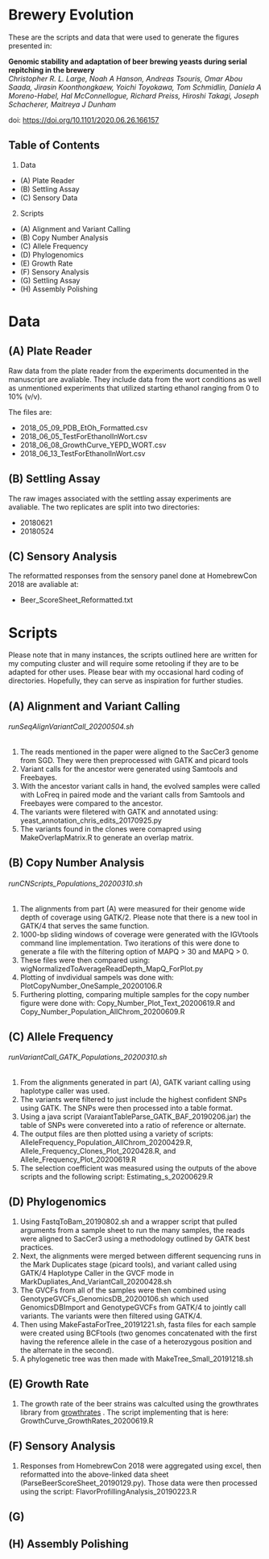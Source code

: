 # Brewery Evolution

These are the scripts and data that were used to generate the figures presented in:

**Genomic stability and adaptation of beer brewing yeasts during serial repitching in the brewery**  
*Christopher R. L. Large, Noah A Hanson, Andreas Tsouris, Omar Abou Saada, Jirasin Koonthongkaew, Yoichi Toyokawa, Tom Schmidlin, Daniela A Moreno-Habel, Hal McConnellogue, Richard Preiss, Hiroshi Takagi, Joseph Schacherer, Maitreya J Dunham*

doi: https://doi.org/10.1101/2020.06.26.166157

## Table of Contents
1. Data
- (A) Plate Reader
- (B) Settling Assay
- (C) Sensory Data
2. Scripts
- (A) Alignment and Variant Calling
- (B) Copy Number Analysis
- (C) Allele Frequency
- (D) Phylogenomics
- (E) Growth Rate
- (F) Sensory Analysis
- (G) Settling Assay
- (H) Assembly Polishing

# Data
## (A) Plate Reader
Raw data from the plate reader from the experiments documented in the manuscript are avaliable. They include data from the wort conditions as well as unmentioned experiments that utilized starting ethanol ranging from 0 to 10% (v/v).  
  
The files are:  
-  2018_05_09_PDB_EtOh_Formatted.csv  
-  2018_06_05_TestForEthanolInWort.csv  
-  2018_06_08_GrowthCurve_YEPD_WORT.csv  
-  2018_06_13_TestForEthanolInWort.csv  

## (B) Settling Assay  
The raw images associated with the settling assay experiments are avaliable. The two replicates are split into two directories:
- 20180621
- 20180524

## (C) Sensory Analysis
The reformatted responses from the sensory panel done at HomebrewCon 2018 are avaliable at:
- Beer_ScoreSheet_Reformatted.txt

# Scripts
Please note that in many instances, the scripts outlined here are written for my computing cluster and will require some retooling if they are to be adapted for other uses. Please bear with my occasional hard coding of directories. Hopefully, they can serve as inspiration for further studies. 

## (A) Alignment and Variant Calling
###### runSeqAlignVariantCall_20200504.sh
1. The reads mentioned in the paper were aligned to the SacCer3 genome from SGD. They were then preprocessed with GATK and picard tools
2. Variant calls for the ancestor were generated using Samtools and Freebayes.
3. With the ancestor variant calls in hand, the evolved samples were called with LoFreq in paired mode and the variant calls from Samtools and Freebayes were compared to the ancestor.
4. The variants were filetered with GATK and annotated using: yeast_annotation_chris_edits_20170925.py
5. The variants found in the clones were comapred using MakeOverlapMatrix.R to generate an overlap matrix.

## (B) Copy Number Analysis
######  runCNScripts_Populations_20200310.sh
1. The alignments from part (A) were measured for their genome wide depth of coverage using GATK/2. Please note that there is a new tool in GATK/4 that serves the same function. 
2. 1000-bp sliding windows of coverage were generated with the IGVtools command line implementation. Two iterations of this were done to generate a file with the filtering option of MAPQ > 30 and MAPQ > 0.
3. These files were then compared using: wigNormalizedToAverageReadDepth_MapQ_ForPlot.py
4. Plotting of invdividual sampels was done with: PlotCopyNumber_OneSample_20200106.R
5. Furthering plotting, comparing multiple samples for the copy number figure were done with: Copy_Number_Plot_Text_20200619.R and Copy_Number_Population_AllChrom_20200609.R

## (C) Allele Frequency
###### runVariantCall_GATK_Populations_20200310.sh
1. From the alignments generated in part (A), GATK variant calling using haplotype caller was used.
2. The variants were filtered to just include the highest confident SNPs using GATK. The SNPs were then processed into a table format.
3. Using a java script (VaraiantTableParse_GATK_BAF_20190206.jar) the table of SNPs were convereted into a ratio of reference or alternate. 
4. The output files are then plotted using a variety of scripts: AlleleFrequency_Population_AllChrom_20200429.R, Allele_Frequency_Clones_Plot_2020428.R, and Allele_Frequency_Plot_20200619.R
5. The selection coefficient was measured using the outputs of the above scripts and the following script: Estimating_s_20200629.R

## (D) Phylogenomics
1. Using FastqToBam_20190802.sh and a wrapper script that pulled arguments from a sample sheet to run the many samples, the reads were aligned to SacCer3 using a methodology outlined by GATK best practices.
2. Next, the alignments were merged between different sequencing runs in the Mark Duplicates stage (picard tools), and variant called using GATK/4 Haplotype Caller in the GVCF mode in MarkDupliates_And_VariantCall_20200428.sh
3. The GVCFs from all of the samples were then combined using GenotypeGVCFs_GenomicsDB_20200106.sh which used GenomicsDBImport and GenotypeGVCFs from GATK/4 to jointly call variants. The variants were then filtered using GATK/4.
4. Then using MakeFastaForTree_20191221.sh, fasta files for each sample were created using BCFtools (two genomes concatenated with the first having the reference allele in the case of a heterozygous position and the alternate in the second).
5. A phylogenetic tree was then made with MakeTree_Small_20191218.sh

## (E) Growth Rate
1. The growth rate of the beer strains was calculted using the growthrates library from [growthrates](https://cran.r-project.org/web/packages/growthrates/vignettes/Introduction.html) . The script implementing that is here: GrowthCurve_GrowthRates_20200619.R

## (F) Sensory Analysis
1. Responses from HomebrewCon 2018 were aggregated using excel, then reformatted into the above-linked data sheet (ParseBeerScoreSheet_20190129.py). Those data were then processed using the script: FlavorProfillingAnalysis_20190223.R

## (G) 

## (H) Assembly Polishing




